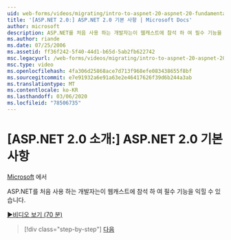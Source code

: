 ```yaml
---
uid: web-forms/videos/migrating/intro-to-aspnet-20-aspnet-20-fundamentals
title: '[ASP.NET 2.0:] ASP.NET 2.0 기본 사항 | Microsoft Docs'
author: microsoft
description: ASP.NET를 처음 사용 하는 개발자는이 웹캐스트에 참석 하 여 필수 기능을 익힐 수 있습니다.
ms.author: riande
ms.date: 07/25/2006
ms.assetid: ff36f242-5f40-44d1-b65d-5ab2fb622742
msc.legacyurl: /web-forms/videos/migrating/intro-to-aspnet-20-aspnet-20-fundamentals
msc.type: video
ms.openlocfilehash: 4fa306d25868ace7d713f968efe083438655f8bf
ms.sourcegitcommit: e7e91932a6e91a63e2e46417626f39d6b244a3ab
ms.translationtype: MT
ms.contentlocale: ko-KR
ms.lasthandoff: 03/06/2020
ms.locfileid: "78506735"
---
```

# <a name="intro-to-aspnet-20-aspnet-20-fundamentals"></a>[ASP.NET 2.0 소개:] ASP.NET 2.0 기본 사항

[Microsoft](https://github.com/microsoft) 에서

ASP.NET를 처음 사용 하는 개발자는이 웹캐스트에 참석 하 여 필수 기능을 익힐 수 있습니다.

[&#9654;비디오 보기 (70 분)](https://channel9.msdn.com/Blogs/ASP-NET-Site-Videos/intro-to-aspnet-20-aspnet-20-fundamentals)

> [!div class="step-by-step"]
> [다음](intro-to-aspnet-20-user-interface-elements.md)
